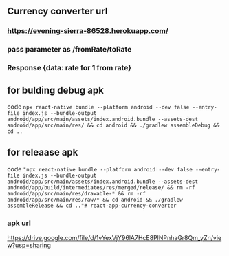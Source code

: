 ## Currency converter url
### https://evening-sierra-86528.herokuapp.com/

### pass parameter as /fromRate/toRate

### Response {data: rate for 1 from rate}


## for bulding debug apk
code `npx react-native bundle --platform android --dev false --entry-file index.js --bundle-output android/app/src/main/assets/index.android.bundle --assets-dest android/app/src/main/res/ && cd android && ./gradlew assembleDebug && cd ..`


## for releaase apk
code `"npx react-native bundle --platform android --dev false --entry-file index.js --bundle-output android/app/src/main/assets/index.android.bundle --assets-dest android/app/build/intermediates/res/merged/release/ && rm -rf android/app/src/main/res/drawable-* && rm -rf android/app/src/main/res/raw/* && cd android && ./gradlew assembleRelease && cd .."# react-app-currency-converter`

### apk url
https://drive.google.com/file/d/1vYexVjY96lA7HcE8PlNPnhaGr8Qm_yZn/view?usp=sharing


